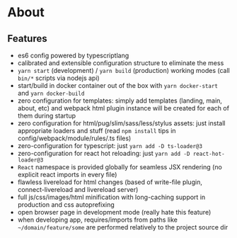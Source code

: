# About

## Features

* es6 config powered by typescriptlang
* calibrated and extensible configuration structure to eliminate the mess
* `yarn start` (development) / `yarn build` (production) working modes (call `bin/*` scripts via nodejs api)
* start/build in docker container out of the box with `yarn docker-start` and `yarn docker-build`
* zero configuration for templates: simply add templates (landing, main, about, etc) and webpack html plugin instance will be created for each of them during startup
* zero configuration for html/pug/slim/sass/less/stylus assets: just install appropriate loaders and stuff (read `npm install` tips in config/webpack/module/rules/<rule>.ts files)
* zero-configuration for typescript: just `yarn add -D ts-loader@3`
* zero-configuration for react hot reloading: just `yarn add -D react-hot-loader@3`
* `React` namespace is provided globally for seamless JSX rendering (no explicit react imports in every file)
* flawless livereload for html changes (based of write-file plugin, connect-livereload and livereload server)
* full js/css/images/html minification with long-caching support in production and css autoprefixing
* open browser page in development mode (really hate this feature)
* when developing app, requires/imports from paths like `~/domain/feature/some` are performed relatively to the project source dir
